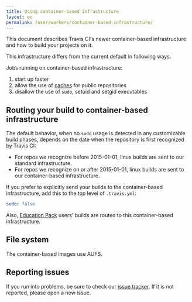 ```yaml
---
title: Using container-based infrastructure
layout: en
permalink: /user/workers/container-based-infrastructure/
---
```


<div id="toc"></div>

This document describes Travis CI's newer container-based infrastructure
and how to build your projects on it.

This infrastructure differs from the current default in following ways.

Jobs running on container-based infrastructure:

1. start up faster
2. allow the use of [caches](/user/caching) for public repositories
3. disallow the use of `sudo`, setuid and setgid executables


## Routing your build to container-based infrastructure

The default behavior, when no `sudo` usage is detected in any customizable build phases, depends on the date when the repository is first recognized by Travis CI:

- For repos we recognize before 2015-01-01, linux builds are sent to our standard infrastructure. 
- For repos we recognize on or after 2015-01-01, linux builds are sent to our container-based infrastructure.  

If you prefer to explicitly send your builds to the container-based infrastructure, add this to the top level of `.travis.yml`:

```yaml
sudo: false
```

Also, [Education Pack](https://education.travis-ci.com/) users' builds are
routed to this container-based infrastructure.

## File system

The container-based images use AUFS.

## Reporting issues

If you run into problems, be sure to check our
[issue tracker](https://github.com/travis-ci/travis-ci/issues?q=is%3Aissue+is%3Aopen+label%3Adocker+).
If it is not reported, please open a new issue.
